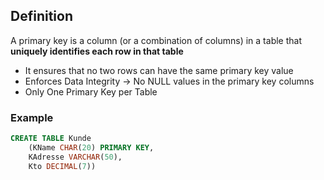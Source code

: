 ## Definition 
A primary key is a column (or a combination of columns) in a table that **uniquely identifies each row in that table**
- It ensures that no two rows can have the same primary key value
- Enforces Data Integrity -> No NULL values in the primary key columns 
- Only One Primary Key per Table 


### Example
```SQL
CREATE TABLE Kunde
	(KName CHAR(20) PRIMARY KEY,
	KAdresse VARCHAR(50),
	Kto DECIMAL(7))
```
